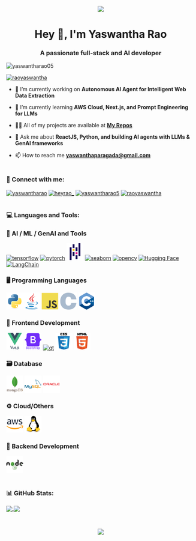<p align="center">
  <img src="https://capsule-render.vercel.app/api?type=waving&color=gradient&text=Hello!&height=100&section=header"/>
</p>

<h1 align="center">Hey 👋, I'm Yaswantha Rao</h1>
<h3 align="center">A passionate full-stack and AI developer</h3>

<p align="left"> <img src="https://komarev.com/ghpvc/?username=yaswantharao05&label=Profile%20views&color=0e75b6&style=flat" alt="yaswantharao05" /> </p>

<p align="left"> <a href="https://twitter.com/raoyaswantha" target="blank"><img src="https://img.shields.io/twitter/follow/raoyaswantha?logo=twitter&style=for-the-badge" alt="raoyaswantha" /></a> </p>

- 🔭 I’m currently working on **Autonomous AI Agent for Intelligent Web Data Extraction**

- 🌱 I’m currently learning **AWS Cloud, Next.js, and Prompt Engineering for LLMs**

- 👨‍💻 All of my projects are available at **[My Repos](https://github.com/yaswantharao05?tab=repositories)**

- 💬 Ask me about **ReactJS, Python, and building AI agents with LLMs & GenAI frameworks**

- 📫 How to reach me **yaswanthaparagada@gmail.com**


# <h3 align="left">🤝 Connect with me:</h3>
<p align="left">
<a href="https://linkedin.com/in/yaswantharao" target="blank"><img align="center" src="https://raw.githubusercontent.com/rahuldkjain/github-profile-readme-generator/master/src/images/icons/Social/linked-in-alt.svg" alt="yaswantharao"  height="35" width="40" /></a>
<a href="https://instagram.com/heyrao_" target="blank"><img align="center" src="https://raw.githubusercontent.com/rahuldkjain/github-profile-readme-generator/master/src/images/icons/Social/instagram.svg" alt="heyrao_"  height="35" width="40" /></a> 
<!-- <a href="https://www.leetcode.com/yaswantharao05" target="blank"><img align="center" src="https://raw.githubusercontent.com/rahuldkjain/github-profile-readme-generator/master/src/images/icons/Social/leet-code.svg" alt="yaswantharao05"  height="35" width="40" /></a> -->
<a href="https://www.hackerrank.com/yaswantharao5" target="blank"><img align="center" src="https://raw.githubusercontent.com/rahuldkjain/github-profile-readme-generator/master/src/images/icons/Social/hackerrank.svg" alt="yaswantharao5"  height="35" width="40" /></a>
<a href="https://twitter.com/raoyaswantha" target="blank"><img align="center" src="https://raw.githubusercontent.com/rahuldkjain/github-profile-readme-generator/master/src/images/icons/Social/twitter.svg" alt="raoyaswantha"  height="35" width="40" /></a>
</p>

# <h3 align="left">💻 Languages and Tools:</h3>

<h3 align="left">🧠 AI / ML / GenAI and Tools</h3>
<p align="left"> <a href="https://www.tensorflow.org"><img src="https://www.vectorlogo.zone/logos/tensorflow/tensorflow-icon.svg" alt="tensorflow" width="45" height="45"/></a> <a href="https://pytorch.org/"><img src="https://www.vectorlogo.zone/logos/pytorch/pytorch-icon.svg" alt="pytorch" width="45" height="45"/></a> <a href="https://pandas.pydata.org/"><img src="https://raw.githubusercontent.com/devicons/devicon/2ae2a900d2f041da66e950e4d48052658d850630/icons/pandas/pandas-original.svg" alt="pandas" width="45" height="45"/></a> <a href="https://seaborn.pydata.org/"><img src="https://seaborn.pydata.org/_images/logo-mark-lightbg.svg" alt="seaborn" width="45" height="45"/></a> <a href="https://opencv.org/"><img src="https://www.vectorlogo.zone/logos/opencv/opencv-icon.svg" alt="opencv" width="45" height="45"/></a> <a href="https://huggingface.co/" target="_blank" rel="noreferrer"> <img src="https://huggingface.co/front/assets/huggingface_logo-noborder.svg" alt="Hugging Face" width="45" height="45"/></a> <a href="https://www.langchain.com/" target="_blank" rel="noreferrer"> <img src="https://avatars.githubusercontent.com/u/139944058?s=200&v=4" alt="LangChain" width="45" height="45"/></a></p>


<!-- <h3 align="left">🧠 GenAI / LLM Tools</h3>
<p align="left"> <a href="https://www.langchain.com/" target="_blank" rel="noreferrer"> <img src="https://avatars.githubusercontent.com/u/139944058?s=200&v=4" alt="LangChain" width="45" height="45"/> </a> <a href="https://www.langgraph.dev/" target="_blank" rel="noreferrer"> <img src="https://raw.githubusercontent.com/langchain-ai/langgraph/main/docs/static/img/logo.svg" alt="LangGraph" width="45" height="45"/> </a> <a href="https://ollama.com/" target="_blank" rel="noreferrer"> <img src="https://avatars.githubusercontent.com/u/151407791?s=200&v=4" alt="Ollama" width="45" height="45"/> </a> <a href="https://www.trychroma.com/" target="_blank" rel="noreferrer"> <img src="https://avatars.githubusercontent.com/u/123210226?s=200&v=4" alt="ChromaDB" width="45" height="45"/> </a> <a href="https://huggingface.co/" target="_blank" rel="noreferrer"> <img src="https://huggingface.co/front/assets/huggingface_logo-noborder.svg" alt="Hugging Face" width="45" height="45"/> </a> </p> -->

<h3 align="left">🖥 Programming Languages</h3>
<p align="left">  <a href="https://www.python.org"><img src="https://raw.githubusercontent.com/devicons/devicon/master/icons/python/python-original.svg" alt="python" width="45" height="45"/></a><a href="https://www.java.com"><img src="https://raw.githubusercontent.com/devicons/devicon/master/icons/java/java-original.svg" alt="java" width="45" height="45"/></a>    <a href="https://developer.mozilla.org/en-US/docs/Web/JavaScript"><img src="https://raw.githubusercontent.com/devicons/devicon/master/icons/javascript/javascript-original.svg" alt="javascript" width="45" height="45"/></a> <a href="https://www.cprogramming.com/"><img src="https://raw.githubusercontent.com/devicons/devicon/master/icons/c/c-original.svg" alt="c" width="45" height="45"/></a> <a href="https://www.w3schools.com/cpp/"><img src="https://raw.githubusercontent.com/devicons/devicon/master/icons/cplusplus/cplusplus-original.svg" alt="cplusplus" width="45" height="45"/></a> </p>

<h3 align="left">🎨 Frontend Development</h3>
<p align="left"> <a href="https://vuejs.org/"><img src="https://raw.githubusercontent.com/devicons/devicon/master/icons/vuejs/vuejs-original-wordmark.svg" alt="vuejs" width="45" height="45"/></a> <a href="https://getbootstrap.com"><img src="https://raw.githubusercontent.com/devicons/devicon/master/icons/bootstrap/bootstrap-plain-wordmark.svg" alt="bootstrap" width="45" height="45"/></a> <a href="https://www.qt.io/"><img src="https://upload.wikimedia.org/wikipedia/commons/0/0b/Qt_logo_2016.svg" alt="qt" width="45" height="45"/></a> <a href="https://www.w3schools.com/css/"><img src="https://raw.githubusercontent.com/devicons/devicon/master/icons/css3/css3-original-wordmark.svg" alt="css3" width="45" height="45"/></a> <a href="https://www.w3.org/html/"><img src="https://raw.githubusercontent.com/devicons/devicon/master/icons/html5/html5-original-wordmark.svg" alt="html5" width="45" height="45"/></a> </p>

<h3 align="left">🗃 Database</h3>
<p align="left"> <a href="https://www.mongodb.com/"><img src="https://raw.githubusercontent.com/devicons/devicon/master/icons/mongodb/mongodb-original-wordmark.svg" alt="mongodb" width="45" height="45"/></a> <a href="https://www.mysql.com/"><img src="https://raw.githubusercontent.com/devicons/devicon/master/icons/mysql/mysql-original-wordmark.svg" alt="mysql" width="45" height="45"/></a> <a href="https://www.oracle.com/"><img src="https://raw.githubusercontent.com/devicons/devicon/master/icons/oracle/oracle-original.svg" alt="oracle" width="45" height="45"/></a> </p>

<h3 align="left">⚙️ Cloud/Others</h3>
<p align="left"> <a href="https://aws.amazon.com"><img src="https://raw.githubusercontent.com/devicons/devicon/master/icons/amazonwebservices/amazonwebservices-original-wordmark.svg" alt="aws" width="45" height="45"/></a> <a href="https://www.linux.org/"><img src="https://raw.githubusercontent.com/devicons/devicon/master/icons/linux/linux-original.svg" alt="linux" width="45" height="45"/></a> </p>

<h3 align="left">🧩 Backend Development</h3>
<p align="left"> <a href="https://nodejs.org"><img src="https://raw.githubusercontent.com/devicons/devicon/master/icons/nodejs/nodejs-original-wordmark.svg" alt="nodejs" width="45" height="45"/></a> </p>

# <h3 align="left">📊 GitHub Stats:</h3>

<p>
  <a href="https://github-readme-stats.vercel.app/api?username=yaswantharao05&show_icons=true&locale=en">
    <img height=200 align="center" src="https://github-readme-stats.vercel.app/api?username=yaswantharao05&show_icons=true&locale=en" />
  </a>
  <a href="https://github-readme-stats.vercel.app/api/top-langs?username=yaswantharao05&layout=compact&langs_count=8&card_width=280">
    <img height=200 align="center" src="https://github-readme-stats.vercel.app/api/top-langs?username=yaswantharao05&layout=compact&langs_count=8&card_width=280&hide_progress=true" />
  </a>
 </p>

 <br/>
 
<p>
<!--   <img align="center" src="https://github-readme-streak-stats.herokuapp.com/?user=yaswantharao05" alt="Streak-stats" /> -->
</p>

<p align="center">
  <img src="https://capsule-render.vercel.app/api?type=waving&color=gradient&height=100&section=footer"/>
</p>

